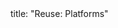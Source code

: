 <frontmatter>
title: "Reuse: Platforms"
</frontmatter>

<include src="navbar.md" boilerplate />

<include src="container-inPage-asFlat.md" boilerplate />